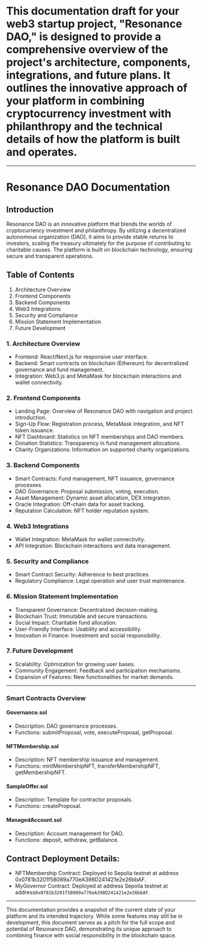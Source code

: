 # This documentation draft for your web3 startup project, "Resonance DAO," is designed to provide a comprehensive overview of the project's architecture, components, integrations, and future plans. It outlines the innovative approach of your platform in combining cryptocurrency investment with philanthropy and the technical details of how the platform is built and operates.

---

# Resonance DAO Documentation

## Introduction

Resonance DAO is an innovative platform that blends the worlds of cryptocurrency investment and philanthropy. By utilizing a decentralized autonomous organization (DAO), it aims to provide stable returns to investors, scaling the treasury ultimately for the purpose of contributing to charitable causes. The platform is built on blockchain technology, ensuring secure and transparent operations.

## Table of Contents
1. Architecture Overview
2. Frontend Components
3. Backend Components
4. Web3 Integrations
5. Security and Compliance
6. Mission Statement Implementation
7. Future Development

### 1. Architecture Overview
- Frontend: React/Next.js for responsive user interface.
- Backend: Smart contracts on blockchain (Ethereum) for decentralized governance and fund management.
- Integration: Web3.js and MetaMask for blockchain interactions and wallet connectivity.

### 2. Frontend Components
- Landing Page: Overview of Resonance DAO with navigation and project introduction.
- Sign-Up Flow: Registration process, MetaMask integration, and NFT token issuance.
- NFT Dashboard: Statistics on NFT memberships and DAO members.
- Donation Statistics: Transparency in fund management allocations.
- Charity Organizations: Information on supported charity organizations.

### 3. Backend Components
- Smart Contracts: Fund management, NFT issuance, governance processes.
- DAO Governance: Proposal submission, voting, execution.
- Asset Management: Dynamic asset allocation, DEX integration.
- Oracle Integration: Off-chain data for asset tracking.
- Reputation Calculation: NFT holder reputation system.

### 4. Web3 Integrations
- Wallet Integration: MetaMask for wallet connectivity.
- API Integration: Blockchain interactions and data management.

### 5. Security and Compliance
- Smart Contract Security: Adherence to best practices.
- Regulatory Compliance: Legal operation and user trust maintenance.

### 6. Mission Statement Implementation
- Transparent Governance: Decentralized decision-making.
- Blockchain Trust: Immutable and secure transactions.
- Social Impact: Charitable fund allocation.
- User-Friendly Interface: Usability and accessibility.
- Innovation in Finance: Investment and social responsibility.

### 7. Future Development
- Scalability: Optimization for growing user bases.
- Community Engagement: Feedback and participation mechanisms.
- Expansion of Features: New functionalities for market demands.

---

### Smart Contracts Overview

#### Governance.sol
- Description: DAO governance processes.
- Functions: submitProposal, vote, executeProposal, getProposal.

#### NFTMembership.sol
- Description: NFT membership issuance and management.
- Functions: mintMembershipNFT, transferMembershipNFT, getMembershipNFT.

#### SampleOffer.sol
- Description: Template for contractor proposals.
- Functions: createProposal.

#### ManagedAccount.sol
- Description: Account management for DAO.
- Functions: deposit, withdraw, getBalance.

## Contract Deployment Details:
- NFTMembership Contract: Deployed to Sepolia testnet at address 0x0781b3201f58089a770eA398D241421e2e26bbAF.
- MyGovernor Contract: Deployed at address Sepolia testnet at address`0x0781b3201f58089a770eA398D241421e2e26bbAF`.
---

This documentation provides a snapshot of the current state of your platform and its intended trajectory. While some features may still be in development, this document serves as a pitch for the full scope and potential of Resonance DAO, demonstrating its unique approach to combining finance with social responsibility in the blockchain space.
